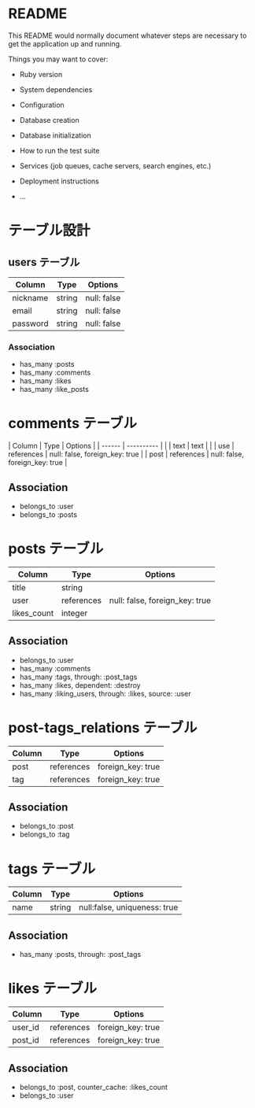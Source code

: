 # README

This README would normally document whatever steps are necessary to get the
application up and running.

Things you may want to cover:

* Ruby version

* System dependencies

* Configuration

* Database creation

* Database initialization

* How to run the test suite

* Services (job queues, cache servers, search engines, etc.)

* Deployment instructions

* ...

# テーブル設計

## users テーブル

| Column        | Type     | Options     |
| ------------- | -------- | ----------- |
| nickname      | string   | null: false |
| email         | string   | null: false |
| password      | string   | null: false |

### Association

- has_many :posts
- has_many :comments
- has_many :likes
- has_many :like_posts

# comments テーブル

| Column  | Type        | Options                        |
|  ------ |  ---------- |                                |
| text    | text        |                                |
| use     | references  | null: false, foreign_key: true |
| post    | references  | null: false, foreign_key: true |

## Association

- belongs_to :user
- belongs_to :posts

# posts テーブル

| Column      | Type             | Options                        |
| ----------- | ---------------- | ------------------------------ |
| title       | string           |                                |
| user        | references       | null: false, foreign_key: true |
| likes_count | integer          |                                |


## Association

- belongs_to :user
- has_many :comments
- has_many :tags, through: :post_tags
- has_many :likes, dependent: :destroy
- has_many :liking_users, through: :likes, source: :user

# post-tags_relations テーブル

| Column | Type       | Options                        |
| ------ | ---------- | ------------------------------ |
| post   | references | foreign_key: true              |
| tag    | references | foreign_key: true              |

## Association

- belongs_to :post
- belongs_to :tag

# tags テーブル

| Column | Type    | Options                      |
| ------ | --------| ---------------------------- |
| name   | string  | null:false, uniqueness: true |

## Association

- has_many :posts, through: :post_tags

# likes テーブル

| Column    | Type        | Options                      |
| --------- | ----------- | ---------------------------- |
| user_id   | references  | foreign_key: true            |
| post_id   | references  | foreign_key: true            |

## Association
- belongs_to :post, counter_cache: :likes_count
- belongs_to :user